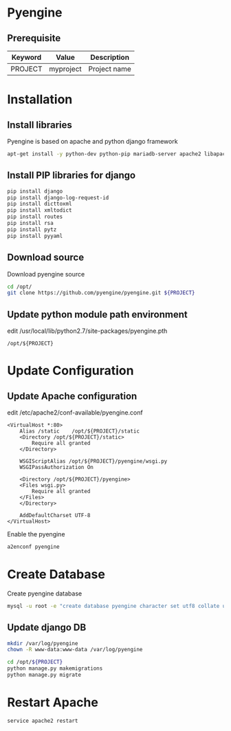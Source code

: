 # Pyengine

## Prerequisite

Keyword | Value     | Description
----    | ----      | ----
PROJECT | myproject | Project name
 
# Installation

## Install libraries

Pyengine is based on apache and python django framework

~~~bash
apt-get install -y python-dev python-pip mariadb-server apache2 libapache2-mod-wsgi python-mysqldb
~~~

## Install PIP libraries for django

~~~bash
pip install django
pip install django-log-request-id
pip install dicttoxml
pip install xmltodict
pip install routes
pip install rsa
pip install pytz
pip install pyyaml
~~~

## Download source

Download pyengine source

~~~bash
cd /opt/
git clone https://github.com/pyengine/pyengine.git ${PROJECT}
~~~

## Update python module path environment

edit /usr/local/lib/python2.7/site-packages/pyengine.pth

~~~text
/opt/${PROJECT}
~~~

# Update Configuration

## Update Apache configuration

edit /etc/apache2/conf-available/pyengine.conf

~~~text
<VirtualHost *:80>
    Alias /static    /opt/${PROJECT}/static
    <Directory /opt/${PROJECT}/static>
        Require all granted
    </Directory>

    WSGIScriptAlias /opt/${PROJECT}/pyengine/wsgi.py
    WSGIPassAuthorization On

    <Directory /opt/${PROJECT}/pyengine>
    <Files wsgi.py>
        Require all granted
    </Files>
    </Directory>

    AddDefaultCharset UTF-8
</VirtualHost>
~~~

Enable the pyengine

~~~bash
a2enconf pyengine
~~~

# Create Database

Create pyengine database

~~~bash
mysql -u root -e "create database pyengine character set utf8 collate utf8_general_ci"
~~~

## Update django DB

~~~bash
mkdir /var/log/pyengine
chown -R www-data:www-data /var/log/pyengine

cd /opt/${PROJECT}
python manage.py makemigrations
python manage.py migrate
~~~

# Restart Apache

~~~bash
service apache2 restart
~~~
